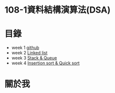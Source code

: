 # 108-1資料結構演算法(DSA)

# 目錄

* week 1 [github](https://github.com/lynn871104/lynn/tree/master/week1)
* week 2 [Linked list](https://github.com/lynn871104/lynn/tree/master/week2)
* week 3 [Stack & Queue](https://github.com/lynn871104/lynn/tree/master/week3)
* week 4 [Insertion sort & Quick sort](https://github.com/lynn871104/lynn/tree/master/week4)

# 關於我
